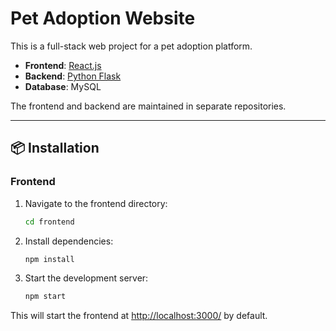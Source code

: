 # Pet Adoption Website

This is a full-stack web project for a pet adoption platform.
- **Frontend**: [React.js](https://github.com/sarah20030409/pet-adoption-frontend)
- **Backend**:  [Python Flask](https://github.com/sarah20030409/pet-adoption-backend)
- **Database**: MySQL

The frontend and backend are maintained in separate repositories.

---

## 📦 Installation

### Frontend

1. Navigate to the frontend directory:
   ```bash
   cd frontend

2. Install dependencies:
    ```bash
    npm install

3. Start the development server:
    ```bash
    npm start

This will start the frontend at  [http://localhost:3000/](http://localhost:3000/)  by default.